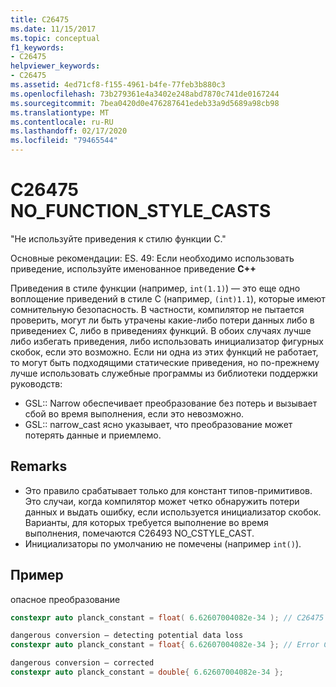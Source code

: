 ```yaml
---
title: C26475
ms.date: 11/15/2017
ms.topic: conceptual
f1_keywords:
- C26475
helpviewer_keywords:
- C26475
ms.assetid: 4ed71cf8-f155-4961-b4fe-77feb3b880c3
ms.openlocfilehash: 73b279361e4a3402e248abd7870c741de0167244
ms.sourcegitcommit: 7bea0420d0e476287641edeb33a9d5689a98cb98
ms.translationtype: MT
ms.contentlocale: ru-RU
ms.lasthandoff: 02/17/2020
ms.locfileid: "79465544"
---
```

# <a name="c26475-no_function_style_casts"></a>C26475 NO_FUNCTION_STYLE_CASTS

"Не используйте приведения к стилю функции C."

Основные рекомендации: ES. 49: Если необходимо использовать приведение, используйте именованное приведение **C++**

Приведения в стиле функции (например, `int(1.1)`) — это еще одно воплощение приведений в стиле C (например, `(int)1.1`), которые имеют сомнительную безопасность. В частности, компилятор не пытается проверить, могут ли быть утрачены какие-либо потери данных либо в приведениех C, либо в приведениях функций. В обоих случаях лучше либо избегать приведения, либо использовать инициализатор фигурных скобок, если это возможно. Если ни одна из этих функций не работает, то могут быть подходящими статические приведения, но по-прежнему лучше использовать служебные программы из библиотеки поддержки руководств:

- GSL:: Narrow обеспечивает преобразование без потерь и вызывает сбой во время выполнения, если это невозможно.
- GSL:: narrow_cast ясно указывает, что преобразование может потерять данные и приемлемо.

## <a name="remarks"></a>Remarks

- Это правило срабатывает только для констант типов-примитивов. Это случаи, когда компилятор может четко обнаружить потери данных и выдать ошибку, если используется инициализатор скобок. Варианты, для которых требуется выполнение во время выполнения, помечаются C26493 NO_CSTYLE_CAST.
- Инициализаторы по умолчанию не помечены (например `int()`).

## <a name="example"></a>Пример

опасное преобразование

```cpp
constexpr auto planck_constant = float( 6.62607004082e-34 ); // C26475
```

```cpp
dangerous conversion – detecting potential data loss
constexpr auto planck_constant = float{ 6.62607004082e-34 }; // Error C2397
```

```cpp
dangerous conversion – corrected
constexpr auto planck_constant = double{ 6.62607004082e-34 };
```
